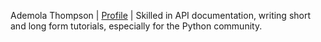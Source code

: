 Ademola Thompson | [Profile](https://linktr.ee/superherojt) | Skilled in API documentation, writing short and long form tutorials, especially for the Python community.
